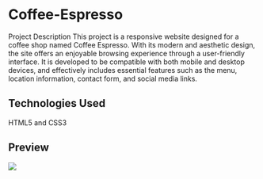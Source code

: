 <h1>Coffee-Espresso</h1>

Project Description
This project is a responsive website designed for a coffee shop named Coffee Espresso. With its modern and aesthetic design, the site offers an enjoyable browsing experience through a user-friendly interface. It is developed to be compatible with both mobile and desktop devices, and effectively includes essential features such as the menu, location information, contact form, and social media links.

<h2>Technologies Used</h2>

HTML5 and CSS3

<h2>Preview</h2>

![](ekran.gif)

